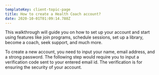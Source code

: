 ```yaml
---
templateKey: client-topic-page
title: How to create a Health Coach account?
date: 2020-10-01T01:09:14.788Z
---
```

This walkthrough will guide you on how to set up your account and start using features like join programs, schedule sessions, set up a library, become a coach, seek support, and much more. 

To create a new account, you need to input your name, email address, and a strong password. The following step would require you to input a verification code sent to your entered email id. The verification is for ensuring the security of your account.
